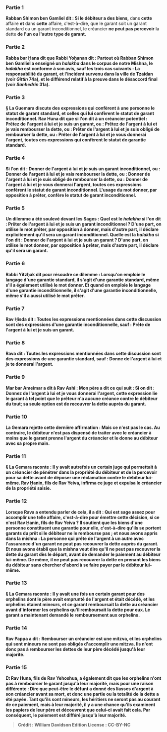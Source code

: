 
### Partie 1
<b>Rabban Shimon ben Gamliel dit : Si le débiteur a des biens,</b> dans <b>cette</b> affaire <b>et</b> dans <b>cette</b> affaire, c'est-à-dire, que le garant soit un garant standard ou un garant inconditionnel, le créancier <b>ne peut pas percevoir</b> la dette <b>de l'un ou l'autre type de garant.

### Partie 2
<b>Rabba bar Ḥana dit</b> que <b>Rabbi Yoḥanan dit : Partout où Rabban Shimon ben Gamliel a enseigné</b> un <i>halakha</i> <b>dans</b> le corpus de <b>notre Mishna,</b> le <b><i>halakha</i></b> est <b>conforme à son</b> avis, <b>sauf</b> les trois cas suivants : La responsabilité du <b>garant, et</b> l'incident survenu dans la ville de <b>Tzaidan</b> (voir <i>Gittin</i> 74a), <b>et</b> le différend relatif à la <b>preuve</b> dans le désaccord <b>final</b> (voir <i>Sanhedrin</i> 31a).

### Partie 3
§ La Guemara discute des expressions qui confèrent à une personne le statut de garant standard, et celles qui lui confèrent le statut de garant inconditionnel. <b>Rav Huna dit</b> que si l'on dit à un créancier potentiel : <b>Prêtez</b> de l'argent à <b>lui et je</b> suis <b>un garant,</b> ou : <b>Prêtez</b> de l'argent à <b>lui et je</b> vais <b>rembourser</b> la dette, ou : <b>Prêter</b> de l'argent à <b>lui et je</b> suis <b>obligé</b> de rembourser la dette, ou : <b>Prêter</b> de l'argent à <b>lui et je</b> vous <b>donnerai</b> l'argent, <b>toutes ces expressions</b> qui confèrent le statut de <b>garantie standard.</b>

### Partie 4
Si l'on dit : <b>Donner</b> de l'argent <b>à lui et je</b> suis <b>un garant inconditionnel,</b> ou : <b>Donner</b> de l'argent <b>à lui et je</b> vais <b>rembourser</b> la dette, ou : <b>Donner</b> de l'argent <b>à lui et je</b> suis <b>obligé</b> de rembourser la dette, ou : <b>Donner</b> de l'argent <b>à lui et je</b> vous <b>donnerai</b> l'argent, <b>toutes ces expressions</b> confèrent le statut de <b>garant inconditionnel.</b> L'usage du mot donner, par opposition à prêter, confère le statut de garant inconditionnel.

### Partie 5
<b>Un dilemme a été soulevé devant</b> les Sages : <b>Quel</b> est le <i>halakha</i> si l'on dit : <b>Prêter</b> de l'argent à <b>lui et je</b> suis <b>un garant inconditionnel ?</b> D'une part, on utilise le mot prêter, par opposition à donner, mais d'autre part, il déclare explicitement qu'il sera un garant inconditionnel. Quelle est la <i>halakha</i> si l'on dit : <b>Donner</b> de l'argent <b>à lui et je</b> suis <b>un garant ?</b> D'une part, on utilise le mot donner, par opposition à prêter, mais d'autre part, il déclare qu'il sera un garant.

### Partie 6
<b>Rabbi Yitzḥak dit</b> pour résoudre ce dilemme : Lorsqu'on emploie <b>le langage d'une <b>garantie standard</b>, il s'agit d'une <b>garantie standard,</b> même s'il a également utilisé le mot donner. Et quand on emploie <b>le langage d'une garantie inconditionnelle,</b> il s'agit d'une <b>garantie inconditionnelle,</b> même s'il a aussi utilisé le mot prêter.

### Partie 7
<b>Rav Ḥisda dit : Toutes</b> les expressions mentionnées dans cette discussion <b>sont des expressions d'une garantie inconditionnelle, sauf : Prête</b> de l'argent à <b>lui et je</b> suis <b>un garant.</b>

### Partie 8
<b>Rava dit : Toutes</b> les expressions mentionnées dans cette discussion <b>sont des expressions de</b> une <b>garantie standard, sauf : Donne</b> de l'argent <b>à lui et je</b> te <b>donnerai</b> l'argent.

### Partie 9
<b>Mar bar Ameimar a dit à Rav Ashi : Mon père a dit ce qui suit :</b> Si on dit : <b>Donnez</b> de l'argent <b>à lui et je</b> vous <b>donnerai</b> l'argent, cette expression lie le garant à tel point que <b>le prêteur n'a aucune</b> créance <b>contre le débiteur du tout;</b> sa seule option est de recouvrer la dette auprès du garant.

### Partie 10
La Gemara rejette cette dernière affirmation : <b>Mais</b> ce n'est pas le cas.</b> Au contraire, <b>le débiteur n'est pas dispensé</b> de traiter avec le <b>créancier à moins que le garant <b>prenne</b> l'argent du créancier <b>et le donne</b> au débiteur <b>avec</b> sa propre <b>main.</b>

### Partie 11
§ La Gemara raconte : Il y avait autrefois <b>un certain juge qui permettait à un créancier de pénétrer dans la propriété du débiteur</b> et de la percevoir pour sa dette <b>avant de déposer une réclamation contre le débiteur</b> lui-même. <b>Rav Ḥanin, fils de Rav Yeiva,</b> infirma ce juge et <b>expulsa</b> le créancier de la propriété saisie.

### Partie 12
Lorsque <b>Rava</b> a entendu parler de cela, il <b>a dit : Qui</b> est <b>sage</b> assez <b>pour accomplir une telle affaire,</b> c'est-à-dire pour émettre cette décision, <b>si ce n'est Rav Ḥanin, fils de Rav Yeiva ? Il soutient que les biens d'une personne constituent une garantie pour elle,</b> c'est-à-dire qu'ils se portent garants du prêt si le débiteur ne le rembourse pas ; <b>et nous avons appris</b> dans la mishna : <b>La personne qui prête</b> de l'argent <b>à un autre avec</b> l'assurance d'un <b>garant ne peut pas recouvrer</b> la dette <b>auprès du garant. Et nous avons établi</b> que la mishna veut dire qu'il <b>ne peut pas recouvrer</b> la dette <b>du garant dès le départ,</b> avant de demander le paiement au débiteur lui-même. De même, il ne peut pas recouvrer la dette en prenant les biens du débiteur sans chercher d'abord à se faire payer par le débiteur lui-même.

### Partie 13
§ La Gemara raconte : Il y avait une fois <b>un certain garant pour des orphelins</b> dont le père avait emprunté de l'argent et était décédé, et les orphelins étaient mineurs, et ce garant <b>remboursait</b> la dette <b>au créancier avant d'informer les orphelins</b> qu'il remboursait la dette pour eux. Le garant a maintenant demandé le remboursement aux orphelins.

### Partie 14
<b>Rav Pappa a dit : Rembourser un créancier</b> est <b>une mitzva, et les orphelins</b> qui sont mineurs <b>ne sont pas obligés d'accomplir une mitzva.</b> Ils n'ont donc pas à rembourser les dettes de leur père décédé jusqu'à leur majorité.

### Partie 15
<b>Et Rav Huna, fils de Rav Yehoshua,</b> a également <b>dit</b> que les orphelins n'ont pas à rembourser le garant jusqu'à leur majorité, mais pour une raison différente : <b>Dire</b> que peut-être le défunt a <b>donné des liasses</b> d'argent <b>à</b> son créancier avant sa mort, et donc une partie ou la totalité de la dette a été payée. Tant qu'ils sont mineurs, les héritiers ne seront pas au courant de ce paiement, mais à leur majorité, il y a une chance qu'ils examinent les papiers de leur père et découvrent que celui-ci avait fait cela. Par conséquent, le paiement est différé jusqu'à leur majorité.

>Crédit : William Davidson Edition
>License : CC-BY-NC